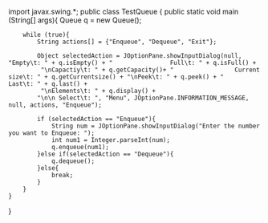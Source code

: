import javax.swing.*;
public class TestQueue {
    public static void main (String[] args){
        Queue q = new Queue();
        
        while (true){
            String actions[] = {"Enqueue", "Dequeue", "Exit"};

            Object selectedAction = JOptionPane.showInputDialog(null, "Empty\t: " + q.isEmpty() + "                Full\t: " + q.isFull() +
             "\nCapactiy\t: " + q.getCapacity()+ "                 Current size\t: " + q.getCurrentsize() + "\nPeek\t: " + q.peek() + "                      Last\t: " + q.last() + 
             "\nElements\t: " + q.display() + 
            "\n\n Select\t: ", "Menu", JOptionPane.INFORMATION_MESSAGE, null, actions, "Enqueue");

            if (selectedAction == "Enqueue"){
                String num = JOptionPane.showInputDialog("Enter the number you want to Enqueue: ");
                int num1 = Integer.parseInt(num);
                q.enqueue(num1);
            }else if(selectedAction == "Dequeue"){
                q.dequeue();
            }else{
                break;
            }
        }
    }
}
